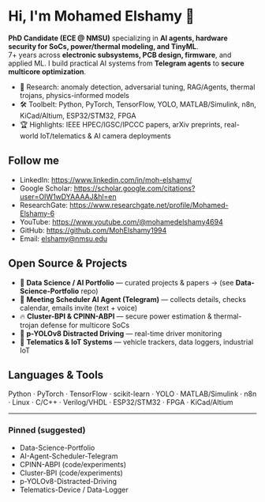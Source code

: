 # Hi, I'm Mohamed Elshamy 👋
**PhD Candidate (ECE @ NMSU)** specializing in **AI agents, hardware security for SoCs, power/thermal modeling, and TinyML**.  
7+ years across **electronic subsystems, PCB design, firmware**, and applied ML. I build practical AI systems from **Telegram agents** to **secure multicore optimization**.

- 🔬 Research: anomaly detection, adversarial tuning, RAG/Agents, thermal trojans, physics-informed models
- 🛠️ Toolbelt: Python, PyTorch, TensorFlow, YOLO, MATLAB/Simulink, n8n, KiCad/Altium, ESP32/STM32, FPGA
- 🏆 Highlights: IEEE HPEC/IGSC/IPCCC papers, arXiv preprints, real-world IoT/telematics & AI camera deployments

## Follow me
- LinkedIn: https://www.linkedin.com/in/moh-elshamy/
- Google Scholar: https://scholar.google.com/citations?user=OIW1wDYAAAAJ&hl=en
- ResearchGate: https://www.researchgate.net/profile/Mohamed-Elshamy-6
- YouTube: https://www.youtube.com/@mohamedelshamy4694
- GitHub: https://github.com/MohElshamy1994
- Email: elshamy@nmsu.edu

## Open Source & Projects
- 📁 **Data Science / AI Portfolio** — curated projects & papers → (see **Data-Science-Portfolio** repo)
- 🤖 **Meeting Scheduler AI Agent (Telegram)** — collects details, checks calendar, emails invite (text + voice)
- 🔥 **Cluster-BPI & CPINN-ABPI** — secure power estimation & thermal-trojan defense for multicore SoCs
- 🚗 **p-YOLOv8 Distracted Driving** — real-time driver monitoring
- 🛜 **Telematics & IoT Systems** — vehicle trackers, data loggers, industrial IoT

## Languages & Tools
Python · PyTorch · TensorFlow · scikit-learn · YOLO · MATLAB/Simulink · n8n · Linux · C/C++ · Verilog/VHDL · ESP32/STM32 · FPGA · KiCad/Altium

---

### Pinned (suggested)
- Data-Science-Portfolio
- AI-Agent-Scheduler-Telegram
- CPINN-ABPI (code/experiments)
- Cluster-BPI (code/experiments)
- p-YOLOv8-Distracted-Driving
- Telematics-Device / Data-Logger
